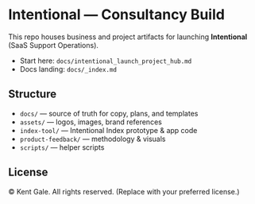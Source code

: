 # Intentional — Consultancy Build

This repo houses business and project artifacts for launching **Intentional** (SaaS Support Operations).

- Start here: `docs/intentional_launch_project_hub.md`
- Docs landing: `docs/_index.md`

## Structure
- `docs/` — source of truth for copy, plans, and templates
- `assets/` — logos, images, brand references
- `index-tool/` — Intentional Index prototype & app code
- `product-feedback/` — methodology & visuals
- `scripts/` — helper scripts

## License
© Kent Gale. All rights reserved. (Replace with your preferred license.)

